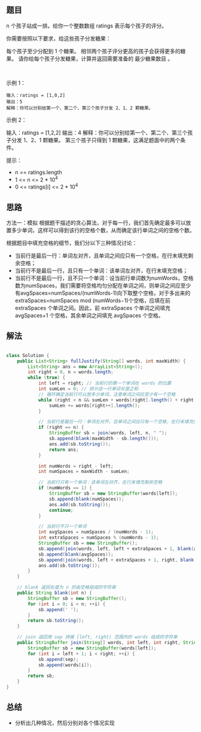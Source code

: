 

## 题目
n 个孩子站成一排。给你一个整数数组 ratings 表示每个孩子的评分。

你需要按照以下要求，给这些孩子分发糖果：

每个孩子至少分配到 1 个糖果。
相邻两个孩子评分更高的孩子会获得更多的糖果。
请你给每个孩子分发糖果，计算并返回需要准备的 最少糖果数目 。

 

示例 1：

    输入：ratings = [1,0,2]
    输出：5
    解释：你可以分别给第一个、第二个、第三个孩子分发 2、1、2 颗糖果。
示例 2：

输入：ratings = [1,2,2]
输出：4
解释：你可以分别给第一个、第二个、第三个孩子分发 1、2、1 颗糖果。
     第三个孩子只得到 1 颗糖果，这满足题面中的两个条件。
 

提示：

- n == ratings.length
- 1 <= n <= 2 * 10<sup>4</sup>
- 0 <= ratings[i] <= 2 * 10<sup>4</sup>



## 思路

方法一：模拟
根据题干描述的贪心算法，对于每一行，我们首先确定最多可以放置多少单词，这样可以得到该行的空格个数，从而确定该行单词之间的空格个数。

根据题目中填充空格的细节，我们分以下三种情况讨论：

- 当前行是最后一行：单词左对齐，且单词之间应只有一个空格，在行末填充剩余空格；
- 当前行不是最后一行，且只有一个单词：该单词左对齐，在行末填充空格；
- 当前行不是最后一行，且不只一个单词：设当前行单词数为numWords，空格数为numSpaces，我们需要将空格均匀分配在单词之间，则单词之间应至少有avgSpaces=numSpaces/(numWords-1)向下取整个空格，对于多出来的extraSpaces=numSpaces
  mod (numWords−1)个空格，应填在前 extraSpaces 个单词之间。因此，前
  extraSpaces 个单词之间填充 avgSpaces+1 个空格，其余单词之间填充 avgSpaces
  个空格。



## 解法
```java

class Solution {
    public List<String> fullJustify(String[] words, int maxWidth) {
        List<String> ans = new ArrayList<String>();
        int right = 0, n = words.length;
        while (true) {
            int left = right; // 当前行的第一个单词在 words 的位置
            int sumLen = 0; // 统计这一行单词长度之和
            // 循环确定当前行可以放多少单词，注意单词之间应至少有一个空格
            while (right < n && sumLen + words[right].length() + right - left <= maxWidth) {
                sumLen += words[right++].length();
            }

            // 当前行是最后一行：单词左对齐，且单词之间应只有一个空格，在行末填充剩余空格
            if (right == n) {
                StringBuffer sb = join(words, left, n, " ");
                sb.append(blank(maxWidth - sb.length()));
                ans.add(sb.toString());
                return ans;
            }

            int numWords = right - left;
            int numSpaces = maxWidth - sumLen;

            // 当前行只有一个单词：该单词左对齐，在行末填充剩余空格
            if (numWords == 1) {
                StringBuffer sb = new StringBuffer(words[left]);
                sb.append(blank(numSpaces));
                ans.add(sb.toString());
                continue;
            }

            // 当前行不只一个单词
            int avgSpaces = numSpaces / (numWords - 1);
            int extraSpaces = numSpaces % (numWords - 1);
            StringBuffer sb = new StringBuffer();
            sb.append(join(words, left, left + extraSpaces + 1, blank(avgSpaces + 1))); // 拼接额外加一个空格的单词
            sb.append(blank(avgSpaces));
            sb.append(join(words, left + extraSpaces + 1, right, blank(avgSpaces))); // 拼接其余单词
            ans.add(sb.toString());
        }
    }

    // blank 返回长度为 n 的由空格组成的字符串
    public String blank(int n) {
        StringBuffer sb = new StringBuffer();
        for (int i = 0; i < n; ++i) {
            sb.append(' ');
        }
        return sb.toString();
    }

    // join 返回用 sep 拼接 [left, right) 范围内的 words 组成的字符串
    public StringBuffer join(String[] words, int left, int right, String sep) {
        StringBuffer sb = new StringBuffer(words[left]);
        for (int i = left + 1; i < right; ++i) {
            sb.append(sep);
            sb.append(words[i]);
        }
        return sb;
    }
}


```

## 总结

- 分析出几种情况，然后分别对各个情况实现 
